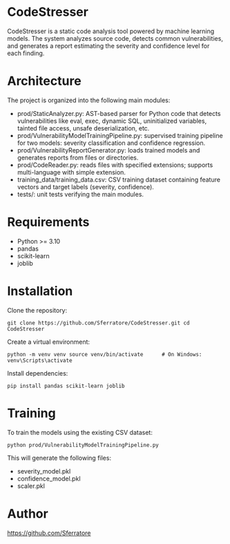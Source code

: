 # CodeStresser

CodeStresser is a static code analysis tool powered by machine learning models. The system analyzes source code, detects common vulnerabilities, and generates a report estimating the severity and confidence level for each finding.

# Architecture

The project is organized into the following main modules:

- prod/StaticAnalyzer.py: AST-based parser for Python code that detects vulnerabilities like eval, exec, dynamic SQL, uninitialized variables, tainted file access, unsafe deserialization, etc.
- prod/VulnerabilityModelTrainingPipeline.py: supervised training pipeline for two models: severity classification and confidence regression.
- prod/VulnerabilityReportGenerator.py: loads trained models and generates reports from files or directories.
- prod/CodeReader.py: reads files with specified extensions; supports multi-language with simple extension.
- training_data/training_data.csv: CSV training dataset containing feature vectors and target labels (severity, confidence).
- tests/: unit tests verifying the main modules.

# Requirements

- Python >= 3.10
- pandas
- scikit-learn
- joblib

# Installation

Clone the repository:

`git clone https://github.com/Sferratore/CodeStresser.git
cd CodeStresser`

Create a virtual environment:

`python -m venv venv
source venv/bin/activate      # On Windows: venv\Scripts\activate`

Install dependencies:

`pip install pandas scikit-learn joblib`

# Training

To train the models using the existing CSV dataset:

`python prod/VulnerabilityModelTrainingPipeline.py`

This will generate the following files:

- severity_model.pkl
- confidence_model.pkl
- scaler.pkl

# Author

https://github.com/Sferratore
